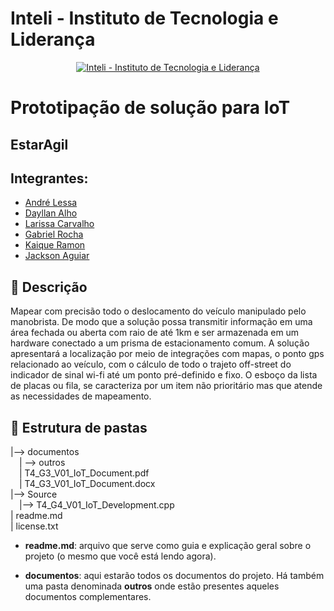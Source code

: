 # Inteli - Instituto de Tecnologia e Liderança 

<p align="center">
<a href= "https://www.inteli.edu.br/"><img src="https://www.inteli.edu.br/wp-content/uploads/2021/08/20172028/marca_1-2.png" alt="Inteli - Instituto de Tecnologia e Liderança" border="0"></a>
</p>

# Prototipação de solução para IoT

## EstarAgil

## Integrantes: 
- <a href="https://www.linkedin.com/in/andrelessajr/">André Lessa</a>
- <a href="https://www.linkedin.com/in/dayllan-alho/">Dayllan Alho</a>
- <a href="https://www.linkedin.com/in/carvalholari/">Larissa Carvalho</a> 
- <a href="https://www.linkedin.com/in/gabriel-rocha-pinto-santos-/">Gabriel Rocha</a> 
- <a href="https://www.linkedin.com/in/kaique-ramon-6975751a3/">Kaique Ramon</a>
- <a href="https:">Jackson Aguiar</a> 

## 📝 Descrição
Mapear com precisão todo o deslocamento do veículo manipulado pelo manobrista. De modo que a solução possa transmitir informação em uma área fechada ou aberta com raio de até 1km e ser armazenada em um hardware conectado a um prisma de estacionamento comum. A solução apresentará a localização por meio de integrações com mapas, o ponto gps relacionado ao veículo, com o cálculo de todo o trajeto off-street do indicador de sinal wi-fi até um ponto pré-definido e fixo. O esboço da lista de placas ou fila, se caracteriza por um item não prioritário mas que atende as necessidades de mapeamento.



## 📁 Estrutura de pastas


|--> documentos<br>
  &emsp;| --> outros <br>
  &emsp;| T4_G3_V01_IoT_Document.pdf<br>
  &emsp;| T4_G3_V01_IoT_Document.docx<br>
|--> Source<br>
  &emsp;|--> T4_G4_V01_IoT_Development.cpp<br>
| readme.md<br>
| license.txt

- <b>readme.md</b>: arquivo que serve como guia e explicação geral sobre o projeto (o mesmo que você está lendo agora).

- <b>documentos</b>: aqui estarão todos os documentos do projeto. Há também uma pasta denominada <b>outros</b> onde estão presentes aqueles documentos complementares.
